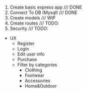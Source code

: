 1. Create basic express app /// DONE
2. Connect To DB (Mysql) /// DONE
3. Create models /// WIP
4. Create routes /// TODO:
5. Security /// TODO:

- UX
  - Register
  - Login
  - Edit user info
  - Purchase
  - Filter by categories
    - Clothing
    - Footwear
    - Accessories
    - Home&Outdoor
